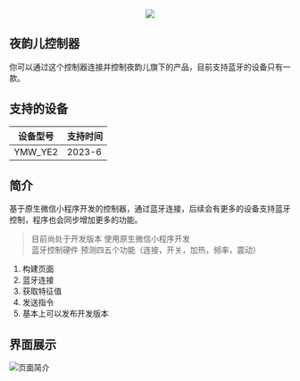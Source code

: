 <!-- ![夜韵儿logo](https://github.com/gjx2116557388/yeyunWechat/assets/67618391/21c6abd5-e82e-4296-9fb0-18a0bff45998) -->
<div align=center>
  <img src='https://github.com/gjx2116557388/yeyunWechat/assets/67618391/21c6abd5-e82e-4296-9fb0-18a0bff45998' />
 </div>

## 夜韵儿控制器
你可以通过这个控制器连接并控制夜韵儿旗下的产品，目前支持蓝牙的设备只有一款。

## 支持的设备
|  设备型号   | 支持时间  |
|  ----  | ----  |
| YMW_YE2  | 2023-6 |

## 简介
基于原生微信小程序开发的控制器，通过蓝牙连接，后续会有更多的设备支持蓝牙控制，程序也会同步增加更多的功能。

> 目前尚处于开发版本 使用原生微信小程序开发   
> 蓝牙控制硬件 预测四五个功能（连接，开关，加热，频率，震动）
1. 构建页面
2. 蓝牙连接
3. 获取特征值
4. 发送指令
5. 基本上可以发布开发版本

## 界面展示
![页面简介](https://github.com/gjx2116557388/yeyunWechat/assets/67618391/53f1eef4-e005-4f8e-b87b-7a0739ff3024)

